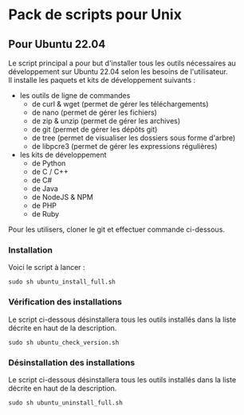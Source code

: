 # Pack de scripts pour Unix

## Pour Ubuntu 22.04

Le script principal a pour but d'installer tous les outils nécessaires au développement sur Ubuntu 22.04 selon les besoins de l'utilisateur.
<br/>Il installe les paquets et kits de développement suivants :
- les outils de ligne de commandes
  - de curl & wget (permet de gérer les téléchargements)
  - de nano (permet de gérer les fichiers)
  - de zip & unzip (permet de gérer les archives)
  - de git (permet de gérer les dépôts git)
  - de tree (permet de visualiser les dossiers sous forme d'arbre)
  - de libpcre3 (permet de gérer les expressions régulières)
- les kits de développement
  - de Python
  - de C / C++
  - de C#
  - de Java
  - de NodeJS & NPM
  - de PHP
  - de Ruby

Pour les utilisers, cloner le git et effectuer commande ci-dessous.

### Installation

Voici le script à lancer :

```
sudo sh ubuntu_install_full.sh                  
```

### Vérification des installations

Le script ci-dessous désinstallera tous les outils installés dans la liste décrite en haut de la description.

```
sudo sh ubuntu_check_version.sh
```

### Désinstallation des installations

Le script ci-dessous désinstallera tous les outils installés dans la liste décrite en haut de la description.

```
sudo sh ubuntu_uninstall_full.sh
```